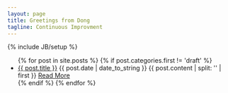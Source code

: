 ```yaml
---
layout: page
title: Greetings from Dong
tagline: Continuous Improvment
---
```

{% include JB/setup %}

<ul class="posts">
  {% for post in site.posts %}
  {% if post.categories.first != 'draft' %}
    <li class="post {{post.categories}}">
        <a class="title" href="{{ BASE_PATH }}{{ post.url }}">{{ post.title }}</a>
        <span class="date">{{ post.date | date_to_string }}</span>
        {{ post.content | split: '<!-- more -->' | first }}
        <a class="readmore" href="{{ BASE_PATH }}{{ post.url }}">Read More</a>        
    </li>
  {% endif %}
  {% endfor %}
</ul>

